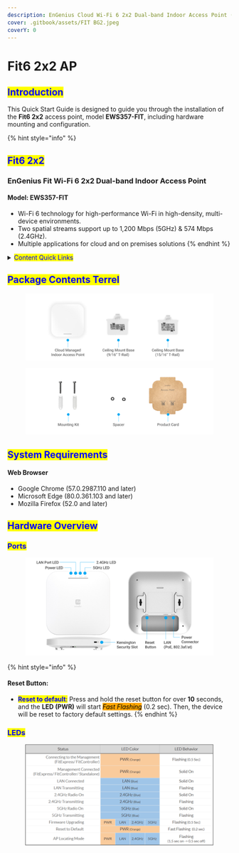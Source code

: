 ```yaml
---
description: EnGenius Cloud Wi-Fi 6 2x2 Dual-band Indoor Access Point (EWS357-FIT)
cover: .gitbook/assets/FIT BG2.jpeg
coverY: 0
---
```


# Fit6 2x2 AP

## <mark style="color:blue;">Introduction</mark>

This Quick Start Guide is designed to guide you through the installation of the **Fit6 2x2** access point, model **EWS357-FIT**, including hardware mounting and configuration.

{% hint style="info" %}
## <mark style="color:blue;">Fit6 2x2</mark>

### EnGenius Fit Wi-Fi 6 2x2 Dual-band Indoor Access Point

#### **Model:  EWS357-FIT**

* Wi-Fi 6 technology for high-performance Wi-Fi in high-density, multi-device environments.
* Two spatial streams support up to 1,200 Mbps (5GHz) & 574 Mbps (2.4GHz).
* Multiple applications for cloud and on premises solutions
{% endhint %}

<details>

<summary><mark style="color:blue;">Content Quick Links</mark></summary>

* ****[**Hardware Mounting**](hardware-mounting.md)****
* ****[**Powering the EnGenius Fit AP**](powering-engenius-fit-ap.md)****
* ****[**Management Plane**](management-plane.md)****
* ****[**Option A: Cloud Management**](option-a-cloud-management.md)****
* ****[**Option B: On-Premises Management**](option-b-on-premises-management.md)****
* ****[**Option C: Standalone Configuration**](option-c-standalone-configuration.md)****

</details>

## <mark style="color:blue;">Package Contents Terrel</mark>

<figure><img src=".gitbook/assets/工作區域 1 複本 8.png" alt=""><figcaption></figcaption></figure>

<figure><img src=".gitbook/assets/工作區域 1 複本.png" alt=""><figcaption></figcaption></figure>

## <mark style="color:blue;">System Requirements</mark>

#### **Web Browser**

* Google Chrome (57.0.2987.110 and later)
* Microsoft Edge (80.0.361.103 and later)
* Mozilla Firefox (52.0 and later)

## <mark style="color:blue;">Hardware Overview</mark>

### <mark style="color:blue;">Ports</mark>

<figure><img src=".gitbook/assets/image (129).png" alt=""><figcaption></figcaption></figure>

{% hint style="info" %}
#### **Reset Button:**&#x20;

* <mark style="color:blue;">**Reset to default**</mark><mark style="color:blue;">:</mark> Press and hold the reset button for over **10** seconds, and the **LED (PWR)** will start <mark style="color:blue;"></mark> _<mark style="background-color:orange;">Fast Flashing</mark>_ (0.2 sec). Then, the device will be reset to factory default settings.
{% endhint %}

### <mark style="color:blue;">LEDs</mark>

<figure><img src=".gitbook/assets/image (177).png" alt=""><figcaption></figcaption></figure>
